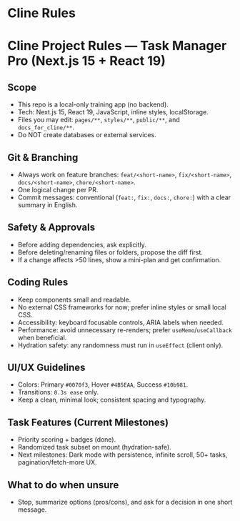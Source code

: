 # Cline Rules
# Cline Project Rules — Task Manager Pro (Next.js 15 + React 19)

## Scope
- This repo is a local-only training app (no backend).
- Tech: Next.js 15, React 19, JavaScript, inline styles, localStorage.
- Files you may edit: `pages/**`, `styles/**`, `public/**`, and `docs_for_cline/**`.
- Do NOT create databases or external services.

## Git & Branching
- Always work on feature branches: `feat/<short-name>`, `fix/<short-name>`, `docs/<short-name>`, `chore/<short-name>`.
- One logical change per PR.
- Commit messages: conventional (`feat:`, `fix:`, `docs:`, `chore:`) with a clear summary in English.

## Safety & Approvals
- Before adding dependencies, ask explicitly.
- Before deleting/renaming files or folders, propose the diff first.
- If a change affects >50 lines, show a mini-plan and get confirmation.

## Coding Rules
- Keep components small and readable.
- No external CSS frameworks for now; prefer inline styles or small local CSS.
- Accessibility: keyboard focusable controls, ARIA labels when needed.
- Performance: avoid unnecessary re-renders; prefer `useMemo`/`useCallback` when beneficial.
- Hydration safety: any randomness must run in `useEffect` (client only).

## UI/UX Guidelines
- Colors: Primary `#0070f3`, Hover `#4B5EAA`, Success `#10b981`.
- Transitions: `0.3s ease` only.
- Keep a clean, minimal look; consistent spacing and typography.

## Task Features (Current Milestones)
- Priority scoring + badges (done).
- Randomized task subset on mount (hydration-safe).
- Next milestones: Dark mode with persistence, infinite scroll, 50+ tasks, pagination/fetch-more UX.

## What to do when unsure
- Stop, summarize options (pros/cons), and ask for a decision in one short message.
